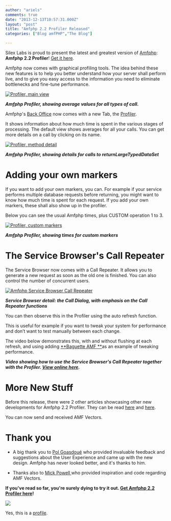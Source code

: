 ```yaml
---
author: "ariels"
comments: true
date: "2013-12-13T10:57:31.000Z"
layout: "post"
title: "Amfphp 2.2 Profiler Released"
categories: ["Blog amfPHP","The Blog"]

---
```

Silex Labs is proud to present the latest and greatest version of [Amfphp](https://www.silexlabs.org/amfphp/): **Amfphp 2.2 Profiler**! [Get it here](https://www.silexlabs.org/amfphp/downloads/).

Amfphp now comes with graphical profiling tools. The idea behind these new features is to help you better understand how your server shall perform live, and to give you easy access to the information you need to eliminate bottlenecks and fine-tune performance.

[![Profiler, main view](https://www.silexlabs.org/wp-content/uploads/2013/11/Screen-Shot-2013-12-12-at-10.37.45-AM-687x511.png)](https://www.silexlabs.org/wp-content/uploads/2013/11/Screen-Shot-2013-12-12-at-10.37.45-AM.png)


_**Amfphp Profiler, showing average values for all types of call.**_


Amfphp's [Back Office](https://www.silexlabs.org/amfphp/documentation/using-the-back-office/) now comes with a new Tab, the [Profiler](https://www.silexlabs.org/amfphp/documentation/using-the-back-office/profiler/).

It shows information about how much time is spent in the various stages of processing. The default view shows averages for all your calls. You can get more details on a call by clicking on its name.

<!-- more -->

[![Profiler, method detail](https://www.silexlabs.org/wp-content/uploads/2013/11/Screen-Shot-2013-12-12-at-11.27.59-AM-687x521.png)](https://www.silexlabs.org/wp-content/uploads/2013/11/Screen-Shot-2013-12-12-at-11.27.59-AM.png)


_**Amfphp Profiler, showing details for calls to returnLargeTypedDataSet**_





# Adding your own markers


If you want to add your own markers, you can. For example if your service performs multiple database requests before returning, you might want to know how much time is spent for each request. If you add your own markers, these shall also show up in the profiler.

Below you can see the usual Amfphp times, plus CUSTOM operation 1 to 3.

[![Profiler, custom markers](https://www.silexlabs.org/wp-content/uploads/2013/11/Screen-Shot-2013-12-12-at-11.29.05-AM-687x535.png)](https://www.silexlabs.org/wp-content/uploads/2013/11/Screen-Shot-2013-12-12-at-11.29.05-AM.png)


_**Amfphp Profiler, showing times for custom markers**_





# The Service Browser's Call Repeater


The Service Browser now comes with a Call Repeater. It allows you to generate a new request as soon as the old one is finished. You can also control the number of concurrent users.

[![Amfphp Service Browser Call Repeater](https://www.silexlabs.org/wp-content/uploads/2013/12/Screen-Shot-2013-12-13-at-10.17.01-AM-687x121.png)](https://www.silexlabs.org/wp-content/uploads/2013/12/Screen-Shot-2013-12-13-at-10.17.01-AM.png)


_**Service Browser detail: the Call Dialog, with emphasis on the Call Repeater functions**_


You can then observe this in the Profiler using the auto refresh function.

This is useful for example if you want to tweak your system for performance and don’t want to test manually between each change.

The video below demonstrates this, with and without flushing at each refresh, and using adding [**Baguette AMF **](http://baguetteamf.com)as an example of tweaking performance.





_**Video showing how to use the Service Browser's Call Repeater together with the Profiler. [View online here](http://www.youtube.com/watch?v=-IFYHlPJb_k).**_





# More New Stuff


Before this release, there were 2 other articles showcasing other new developments for Amfphp 2.2 Profiler. They can be read [here](https://www.silexlabs.org/179725/the-blog/amfphp-2-2-teaser-1-putting-your-code-comments-to-good-use/) and [here](https://www.silexlabs.org/180181/the-blog/amfphp-2-2-teaser-2-value-object-love/).

You can now send and received AMF Vectors.


# Thank you






  * A big thank you to [Pol Goasdoué](https://www.silexlabs.org/members/pol) who provided invaluable feedback and suggestions about the User Experience and came up with the new design. Amfphp has never looked better, and it's thanks to him.


  * Thanks also to [Mick Powell ](http://mickpowellstips.blogspot.ch/2013/03/amfphp-with-flash-vector-class.html)who provided inspiration and code regarding AMF Vectors.


**If you've read so far, you're surely dying to try it out. [Get Amfphp 2.2 Profiler here](https://www.silexlabs.org/amfphp/downloads/)!**

![](http://farm3.staticflickr.com/2153/2066166376_4b65f208f5_z.jpg)


Yes, this is a [profile](http://www.flickr.com/photos/tinou/2066166376/sizes/m/in/photostream/).


